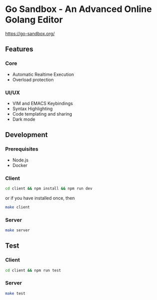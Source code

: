 # Go Sandbox - An Advanced Online Golang Editor

https://go-sandbox.org/

## Features

### Core

- Automatic Realtime Execution
- Overload protection

### UI/UX

- VIM and EMACS Keybindings
- Syntax Highlighting
- Code templating and sharing
- Dark mode

## Development

### Prerequisites

- Node.js
- Docker

### Client

```bash
cd client && npm install && npm run dev
```

or if you have installed once, then

```bash
make client
```

### Server

```bash
make server
```

## Test

### Client

```bash
cd client && npm run test
```

### Server

```bash
make test
```
